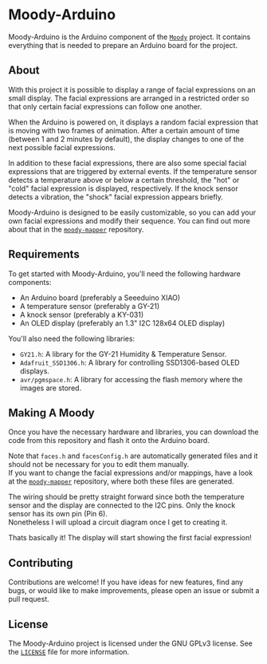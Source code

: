 # Moody-Arduino

Moody-Arduino is the Arduino component of the [`Moody`](https://github.com/tsomic/moody) project. It contains everything that is needed to prepare an Arduino board for the project.

## About

With this project it is possible to display a range of facial expressions on an small display. The facial expressions are arranged in a restricted order so that only certain facial expressions can follow one another.

When the Arduino is powered on, it displays a random facial expression that is moving with two frames of animation. After a certain amount of time (between 1 and 2 minutes by default), the display changes to one of the next possible facial expressions.

In addition to these facial expressions, there are also some special facial expressions that are triggered by external events. If the temperature sensor detects a temperature above or below a certain threshold, the "hot" or "cold" facial expression is displayed, respectively. If the knock sensor detects a vibration, the "shock" facial expression appears briefly.

Moody-Arduino is designed to be easily customizable, so you can add your own facial expressions and modify their sequence. You can find out more about that in the [`moody-mapper`](https://github.com/tsomic/moody-mapper) repository.

## Requirements

To get started with Moody-Arduino, you'll need the following hardware components:

- An Arduino board (preferably a Seeeduino XIAO)
- A temperature sensor (preferably a GY-21)
- A knock sensor (preferably a KY-031)
- An OLED display (preferably an 1.3" I2C 128x64 OLED display)

You'll also need the following libraries:

- `GY21.h`: A library for the GY-21 Humidity & Temperature Sensor.
- `Adafruit_SSD1306.h`: A library for controlling SSD1306-based OLED displays.
- `avr/pgmspace.h`: A library for accessing the flash memory where the images are stored.

## Making A Moody

Once you have the necessary hardware and libraries, you can download the code from this repository and flash it onto the Arduino board.

Note that `faces.h` and `facesConfig.h` are automatically generated files and it should not be necessary for you to edit them manually.  
If you want to change the facial expressions and/or mappings, have a look at the [`moody-mapper`](https://github.com/tsomic/moody-mapper) repository, where both these files are generated.

The wiring should be pretty straight forward since both the temperature sensor and the display are connected to the I2C pins. Only the knock sensor has its own pin (Pin 6).  
Nonetheless I will upload a circuit diagram once I get to creating it.

Thats basically it! The display will start showing the first facial expression!

## Contributing

Contributions are welcome! If you have ideas for new features, find any bugs, or would like to make improvements, please open an issue or submit a pull request.

## License

The Moody-Arduino project is licensed under the GNU GPLv3 license. See the [`LICENSE`](https://github.com/tsomic/moody-arduino/blob/main/LICENSE) file for more information.
